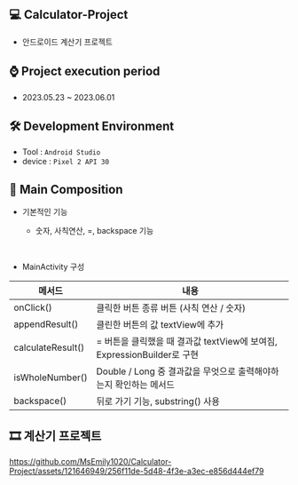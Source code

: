 ## 💻 Calculator-Project
 - 안드로이드 계산기 프로젝트

## ⌚ Project execution period
  - 2023.05.23 ~ 2023.06.01

## 🛠 Development Environment
  - Tool : `Android Studio`
  - device : `Pixel 2 API 30`

## 📃 Main Composition

- 기본적인 기능
  
  - 숫자, 사칙연산, =, backspace 기능
   
<br>

- MainActivity 구성

| 메서드 | 내용 |
| ------ | --------- |
| onClick() | 클릭한 버튼 종류 버튼 (사칙 연산 / 숫자) |
| appendResult() | 클린한 버튼의 값 textView에 추가 |
| calculateResult() | = 버튼을 클릭했을 때 결과값 textView에 보여짐, ExpressionBuilder로 구현 |
| isWholeNumber() | Double / Long 중 결과값을 무엇으로 출력해야하는지 확인하는 메서드 |
| backspace() | 뒤로 가기 기능, substring() 사용 |

## 🎞 계산기 프로젝트

https://github.com/MsEmily1020/Calculator-Project/assets/121646949/256f11de-5d48-4f3e-a3ec-e856d444ef79



